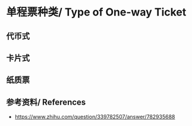 # 单程票种类/ Type of One-way Ticket
## 代币式
## 卡片式
## 纸质票

## 参考资料/ References
- https://www.zhihu.com/question/339782507/answer/782935688
